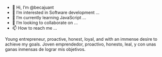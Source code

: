 - 👋 Hi, I’m @becajuant
- 👀 I’m interested in Software development ...
- 🌱 I’m currently learning JavaScript ...
- 💞️ I’m looking to collaborate on ...
- 📫 How to reach me ...

<!---
becajuant/becajuant is a ✨ special ✨ repository because its `README.md` (this file) appears on your GitHub profile.
You can click the Preview link to take a look at your changes.
--->

Young entrepreneur, proactive, honest, loyal, and with an immense desire to achieve my goals.
Joven emprendedor, proactivo, honesto, leal, y con unas ganas inmensas de lograr mis objetivos.
